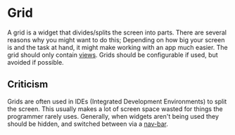# Grid
A grid is a widget that divides/splits the screen into parts.  There are several
reasons why you might want to do this; Depending on how big your screen is and
the task at hand, it might make working with an app much easier.  The grid
should only contain [views](view.md).  Grids should be configurable if used, but
avoided if possible.

## Criticism
Grids are often used in IDEs (Integrated Development Environments) to split the
screen.  This usually makes a lot of screen space wasted for things the
programmer rarely uses.  Generally, when widgets aren't being used they should
be hidden, and switched between via a [nav-bar](navbar.md).
